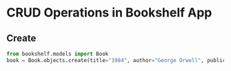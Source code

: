 # CRUD Operations in Bookshelf App

## Create

```python
from bookshelf.models import Book
book = Book.objects.create(title="1984", author="George Orwell", publication_year=1949)
```
